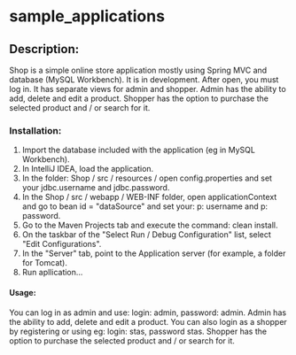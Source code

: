 # sample_applications

## Description: 
Shop is a simple online store application mostly using Spring MVC and database (MySQL Workbench). 
It is in development. After open, you must log in.
It has separate views for admin and shopper. 
Admin has the ability to add, delete and edit a product.
Shopper has the option to purchase the selected product and / or search for it.

### Installation:
1. Import the database included with the application (eg in MySQL Workbench).
2. In IntelliJ IDEA, load the application.
3. In the folder: Shop / src / resources / open config.properties and set your jdbc.username and jdbc.password.
4. In the Shop / src / webapp / WEB-INF folder, open applicationContext 
  and go to bean id = "dataSource" and set your: p: username and p: password.
5. Go to the Maven Projects tab and execute the command: clean install.
6. On the taskbar of the "Select Run / Debug Configuration" list, select "Edit Configurations".
7. In the "Server" tab, point to the Application server (for example, a folder for Tomcat).
8. Run apllication...

#### Usage:
You can log in as admin and use: login: admin, password: admin. Admin has the ability to add, 
delete and edit a product. You can also login as a shopper by registering or using eg: login: stas, password stas. 
Shopper has the option to purchase the selected product and / or search for it.
